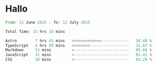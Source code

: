 # Hallo
<!--START_SECTION:waka-->

```rust
From: 12 June 2025 - To: 12 July 2025

Total Time: 15 hrs 18 mins

Astro        7 hrs 43 mins   >>>>>>>>>>>>>------------   50.48 %
TypeScript   4 hrs 50 mins   >>>>>>>>-----------------   31.67 %
Markdown     52 mins         >------------------------   05.68 %
JavaScript   31 mins         >------------------------   03.41 %
CSS          30 mins         >------------------------   03.29 %
```

<!--END_SECTION:waka-->

